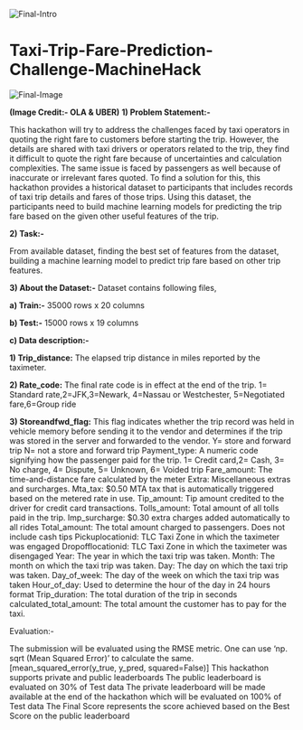 ![Final-Intro](https://user-images.githubusercontent.com/84449238/202843080-60993278-524c-45f7-b157-597ecfc10d98.jpg)

# Taxi-Trip-Fare-Prediction-Challenge-MachineHack

![Final-Image](https://user-images.githubusercontent.com/84449238/208449023-9c6c965b-f3da-42f2-b7d4-9e87a253e5c1.jpg)

**(Image Credit:- OLA & UBER)**
**1) Problem Statement:-**

This hackathon will try to address the challenges faced by taxi operators in quoting the right fare to customers before starting the trip. However, the details are shared with taxi drivers or operators related to the trip, they find it difficult to quote the right fare because of uncertainties and calculation complexities. The same issue is faced by passengers as well because of inaccurate or irrelevant fares quoted. To find a solution for this, this hackathon provides a historical dataset to participants that includes records of taxi trip details and fares of those trips. Using this dataset, the participants need to build machine learning models for predicting the trip fare based on the given other useful features of the trip.

**2) Task:-**

From available dataset, finding the best set of features from the dataset, building a machine learning model to predict trip fare based on other trip features.

**3) About the Dataset:-** Dataset contains following files,

**a) Train:-** 35000 rows x 20 columns 

**b) Test:-** 15000 rows x 19 columns

**c) Data description:-**

**1) Trip_distance:** The elapsed trip distance in miles reported by the taximeter.

**2) Rate_code:** The final rate code is in effect at the end of the trip. 1= Standard rate,2=JFK,3=Newark, 4=Nassau or Westchester, 5=Negotiated fare,6=Group ride

**3) Storeandfwd_flag:** This flag indicates whether the trip record was held in vehicle memory before sending it to the vendor and determines if the trip was stored in the server and forwarded to the vendor. Y= store and forward trip N= not a store and forward trip
Payment_type: A numeric code signifying how the passenger paid for the trip. 1= Credit card,2= Cash, 3= No charge, 4= Dispute, 5= Unknown, 6= Voided trip
Fare_amount: The time-and-distance fare calculated by the meter
Extra: Miscellaneous extras and surcharges.
Mta_tax: $0.50 MTA tax that is automatically triggered based on the metered rate in use.
Tip_amount: Tip amount credited to the driver for credit card transactions.
Tolls_amount: Total amount of all tolls paid in the trip.
Imp_surcharge: $0.30 extra charges added automatically to all rides
Total_amount: The total amount charged to passengers. Does not include cash tips
Pickuplocationid: TLC Taxi Zone in which the taximeter was engaged
Dropofflocationid: TLC Taxi Zone in which the taximeter was disengaged
Year: The year in which the taxi trip was taken.
Month: The month on which the taxi trip was taken.
Day: The day on which the taxi trip was taken.
Day_of_week: The day of the week on which the taxi trip was taken
Hour_of_day: Used to determine the hour of the day in 24 hours format
Trip_duration: The total duration of the trip in seconds
calculated_total_amount: The total amount the customer has to pay for the taxi.

Evaluation:-

The submission will be evaluated using the RMSE metric. One can use ‘np. sqrt (Mean Squared Error)’ to calculate the same. [mean_squared_error(y_true, y_pred, squared=False)]
This hackathon supports private and public leaderboards
The public leaderboard is evaluated on 30% of Test data
The private leaderboard will be made available at the end of the hackathon which will be evaluated on 100% of Test data
The Final Score represents the score achieved based on the Best Score on the public leaderboard
